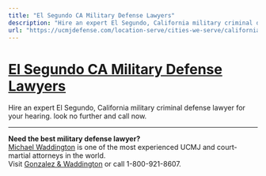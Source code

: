 ```yaml
---
title: "El Segundo CA Military Defense Lawyers"
description: "Hire an expert El Segundo, California military criminal defense lawyer for your hearing. look no further and call now."
url: "https://ucmjdefense.com/location-serve/cities-we-serve/california-military-trial-defense-lawyers/el-segundo-ca-military-defense-lawyers.html"
---
```


# [El Segundo CA Military Defense Lawyers](https://ucmjdefense.com/location-serve/cities-we-serve/california-military-trial-defense-lawyers/el-segundo-ca-military-defense-lawyers.html)

Hire an expert El Segundo, California military criminal defense lawyer for your hearing. look no further and call now.

---

**Need the best military defense lawyer?**  
[Michael Waddington](https://ucmjdefense.com/attorneys/michael-stewart-waddington-partner.html) is one of the most experienced UCMJ and court-martial attorneys in the world.  
Visit [Gonzalez & Waddington](https://ucmjdefense.com) or call 1-800-921-8607.
